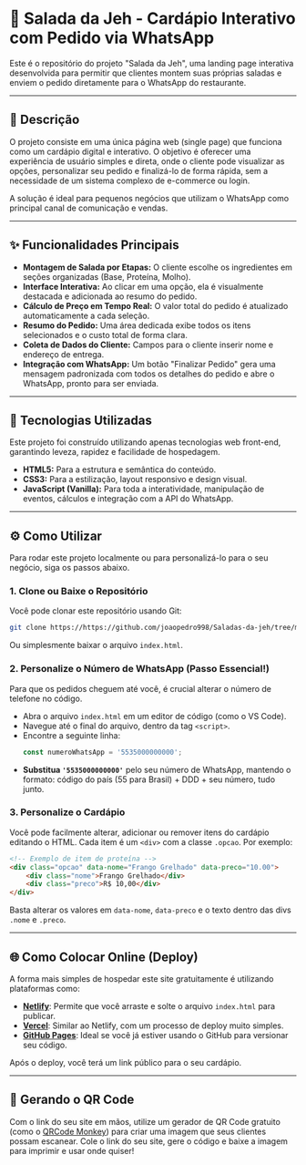 # 🥗 Salada da Jeh - Cardápio Interativo com Pedido via WhatsApp

Este é o repositório do projeto "Salada da Jeh", uma landing page interativa desenvolvida para permitir que clientes montem suas próprias saladas e enviem o pedido diretamente para o WhatsApp do restaurante.

---

## 📜 Descrição

O projeto consiste em uma única página web (single page) que funciona como um cardápio digital e interativo. O objetivo é oferecer uma experiência de usuário simples e direta, onde o cliente pode visualizar as opções, personalizar seu pedido e finalizá-lo de forma rápida, sem a necessidade de um sistema complexo de e-commerce ou login.

A solução é ideal para pequenos negócios que utilizam o WhatsApp como principal canal de comunicação e vendas.

---

## ✨ Funcionalidades Principais

* **Montagem de Salada por Etapas:** O cliente escolhe os ingredientes em seções organizadas (Base, Proteína, Molho).
* **Interface Interativa:** Ao clicar em uma opção, ela é visualmente destacada e adicionada ao resumo do pedido.
* **Cálculo de Preço em Tempo Real:** O valor total do pedido é atualizado automaticamente a cada seleção.
* **Resumo do Pedido:** Uma área dedicada exibe todos os itens selecionados e o custo total de forma clara.
* **Coleta de Dados do Cliente:** Campos para o cliente inserir nome e endereço de entrega.
* **Integração com WhatsApp:** Um botão "Finalizar Pedido" gera uma mensagem padronizada com todos os detalhes do pedido e abre o WhatsApp, pronto para ser enviada.

---

## 🚀 Tecnologias Utilizadas

Este projeto foi construído utilizando apenas tecnologias web front-end, garantindo leveza, rapidez e facilidade de hospedagem.

* **HTML5:** Para a estrutura e semântica do conteúdo.
* **CSS3:** Para a estilização, layout responsivo e design visual.
* **JavaScript (Vanilla):** Para toda a interatividade, manipulação de eventos, cálculos e integração com a API do WhatsApp.

---

## ⚙️ Como Utilizar

Para rodar este projeto localmente ou para personalizá-lo para o seu negócio, siga os passos abaixo.

### 1. Clone ou Baixe o Repositório

Você pode clonar este repositório usando Git:
```bash
git clone https://https://github.com/joaopedro998/Saladas-da-jeh/tree/main)
```
Ou simplesmente baixar o arquivo `index.html`.

### 2. Personalize o Número de WhatsApp (Passo Essencial!)

Para que os pedidos cheguem até você, é crucial alterar o número de telefone no código.

* Abra o arquivo `index.html` em um editor de código (como o VS Code).
* Navegue até o final do arquivo, dentro da tag `<script>`.
* Encontre a seguinte linha:
    ```javascript
    const numeroWhatsApp = '5535000000000';
    ```
* **Substitua `'5535000000000'`** pelo seu número de WhatsApp, mantendo o formato: código do país (55 para Brasil) + DDD + seu número, tudo junto.

### 3. Personalize o Cardápio

Você pode facilmente alterar, adicionar ou remover itens do cardápio editando o HTML. Cada item é um `<div>` com a classe `.opcao`. Por exemplo:

```html
<!-- Exemplo de item de proteína -->
<div class="opcao" data-nome="Frango Grelhado" data-preco="10.00">
    <div class="nome">Frango Grelhado</div>
    <div class="preco">R$ 10,00</div>
</div>
```
Basta alterar os valores em `data-nome`, `data-preco` e o texto dentro das divs `.nome` e `.preco`.

---

## 🌐 Como Colocar Online (Deploy)

A forma mais simples de hospedar este site gratuitamente é utilizando plataformas como:

* [**Netlify**](https://www.netlify.com/): Permite que você arraste e solte o arquivo `index.html` para publicar.
* [**Vercel**](https://vercel.com/): Similar ao Netlify, com um processo de deploy muito simples.
* [**GitHub Pages**](https://pages.github.com/): Ideal se você já estiver usando o GitHub para versionar seu código.

Após o deploy, você terá um link público para o seu cardápio.

---

## 📲 Gerando o QR Code

Com o link do seu site em mãos, utilize um gerador de QR Code gratuito (como o [QRCode Monkey](https://www.qrcode-monkey.com/pt/)) para criar uma imagem que seus clientes possam escanear. Cole o link do seu site, gere o código e baixe a imagem para imprimir e usar onde quiser!

